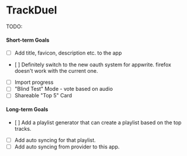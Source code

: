 # TrackDuel

TODO:

#### Short-term Goals

- [ ] Add title, favicon, description etc. to the app
- [ ] Definitely switch to the new oauth system for appwrite. firefox doesn't work with the current one.
- [ ] Import progress
- [ ] "Blind Test" Mode - vote based on audio
- [ ] Shareable "Top 5" Card

#### Long-term Goals

- [ ] Add a playlist generator that can create a playlist based on the top tracks.
- [ ] Add auto syncing for that playlist.
- [ ] Add auto syncing from provider to this app.
